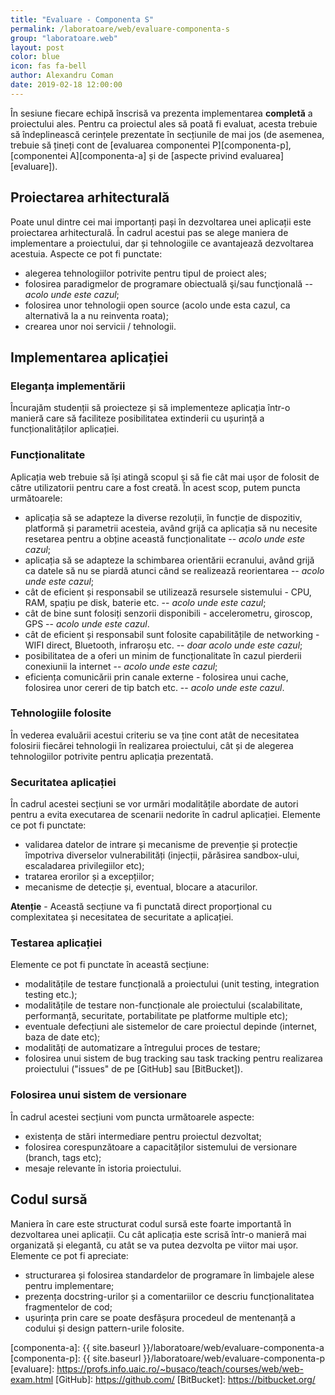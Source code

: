 ```yaml
---
title: "Evaluare - Componenta S"
permalink: /laboratoare/web/evaluare-componenta-s
group: "laboratoare.web"
layout: post
color: blue
icon: fas fa-bell
author: Alexandru Coman
date: 2019-02-18 12:00:00
---
```


În sesiune fiecare echipă înscrisă va prezenta implementarea **completă** a proiectului ales. Pentru ca proiectul ales să poată fi evaluat, acesta trebuie să îndeplinească cerințele prezentate în secțiunile de mai jos (de asemenea, trebuie să țineți cont de [evaluarea componentei P][componenta-p], [componentei A][componenta-a] și de [aspecte privind evaluarea][evaluare]).

<!--more-->

## Proiectarea arhitecturală

Poate unul dintre cei mai importanți pași în dezvoltarea unei aplicații este proiectarea arhitecturală. În cadrul acestui pas se alege maniera de implementare a proiectului, dar și tehnologiile ce avantajează dezvoltarea acestuia.
Aspecte ce pot fi punctate:

 - alegerea tehnologiilor potrivite pentru tipul de proiect ales;
 - folosirea paradigmelor de programare obiectuală şi/sau funcţională -- *acolo unde este cazul*;
 - folosirea unor tehnologii open source (acolo unde esta cazul, ca alternativă la a nu reinventa roata);
 - crearea unor noi servicii / tehnologii.

## Implementarea aplicației

### Eleganța implementării

Încurajăm studenții să proiecteze și să implementeze aplicația într-o manieră care să faciliteze posibilitatea extinderii cu ușurință a funcționalităților aplicației.

### Funcționalitate

Aplicația web trebuie să își atingă scopul și să fie cât mai ușor de folosit de către utilizatorii pentru care a fost creată.
În acest scop, putem puncta următoarele:

- aplicația să se adapteze la diverse rezoluții, în funcție de dispozitiv, platformă și parametrii acesteia, având grijă ca aplicația să nu necesite resetarea pentru a obține această funcționalitate -- *acolo unde este cazul*;
- aplicația să se adapteze la schimbarea orientării ecranului, având grijă ca datele să nu se piardă atunci când se realizează reorientarea -- *acolo unde este cazul*;
- cât de eficient și responsabil se utilizează resursele sistemului - CPU, RAM, spațiu pe disk, baterie etc. -- *acolo unde este cazul*;
- cât de bine sunt folosiți senzorii disponibili - accelerometru, giroscop, GPS -- *acolo unde este cazul*.
- cât de eficient și responsabil sunt folosite capabilitățile de networking - WIFI direct, Bluetooth, infraroșu etc. -- *doar acolo unde este cazul*;
- posibilitatea de a oferi un minim de funcționalitate în cazul pierderii conexiunii la internet -- *acolo unde este cazul*;
- eficiența comunicării prin canale externe - folosirea unui cache, folosirea unor cereri de tip batch etc. -- *acolo unde este cazul*.

### Tehnologiile folosite

În vederea evaluării acestui criteriu se va ține cont atât de necesitatea folosirii fiecărei tehnologii în realizarea proiectului, cât și de alegerea tehnologiilor potrivite pentru aplicația prezentată.

### Securitatea aplicației

În cadrul acestei secțiuni se vor urmări modalitățile abordate de autori pentru a evita executarea de scenarii nedorite în cadrul aplicației. Elemente ce pot fi punctate:

- validarea datelor de intrare și mecanisme de prevenție și protecție împotriva diverselor vulnerabilități (injecții, părăsirea sandbox-ului, escaladarea privilegiilor etc);
- tratarea erorilor și a excepțiilor;
- mecanisme de detecție și, eventual, blocare a atacurilor.

**Atenție** - Această secțiune va fi punctată direct proporțional cu complexitatea și necesitatea de securitate a aplicației.

### Testarea aplicației

Elemente ce pot fi punctate în această secțiune:
- modalitățile de testare funcțională a proiectului (unit testing, integration testing etc.);
- modalitățile de testare non-funcționale ale proiectului (scalabilitate, performanță, securitate, portabilitate pe platforme multiple etc);
- eventuale defecțiuni ale sistemelor de care proiectul depinde (internet, baza de date etc);
- modalități de automatizare a întregului proces de testare;
- folosirea unui sistem de bug tracking sau task tracking pentru realizarea proiectului ("issues" de pe [GitHub] sau [BitBucket]).

### Folosirea unui sistem de versionare

În cadrul acestei secțiuni vom puncta următoarele aspecte:

- existența de stări intermediare pentru proiectul dezvoltat;
- folosirea corespunzătoare a capacităților sistemului de versionare (branch, tags etc);
- mesaje relevante în istoria proiectului.

## Codul sursă

Maniera în care este structurat codul sursă este foarte importantă în dezvoltarea unei aplicații. Cu cât aplicația este scrisă într-o manieră mai organizată și elegantă, cu atât se va putea dezvolta pe viitor mai ușor. Elemente ce pot fi apreciate:

- structurarea și folosirea standardelor de programare în limbajele alese pentru implementare;
- prezența docstring-urilor și a comentariilor ce descriu funcționalitatea fragmentelor de cod;
- ușurința prin care se poate desfășura procedeul de mentenanță a codului și design pattern-urile folosite.

[componenta-a]: {{ site.baseurl }}/laboratoare/web/evaluare-componenta-a
[componenta-p]: {{ site.baseurl }}/laboratoare/web/evaluare-componenta-p
[evaluare]: https://profs.info.uaic.ro/~busaco/teach/courses/web/web-exam.html
[GitHub]: https://github.com/
[BitBucket]: https://bitbucket.org/
